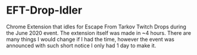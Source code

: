 # EFT-Drop-Idler
Chrome Extension that idles for Escape From Tarkov Twitch Drops during the June 2020 event. The extension itself was made in ~4 hours. There are many things I would change if I had the time, however the event was announced with such short notice I only had 1 day to make it.
